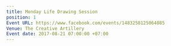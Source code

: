 ```yaml
---
title: Monday Life Drawing Session
position: 1
Event URL: https://www.facebook.com/events/1483258125064085
Venue: The Creative Artillery
Event date: 2017-08-21 07:00:00 +07:00
---
```


